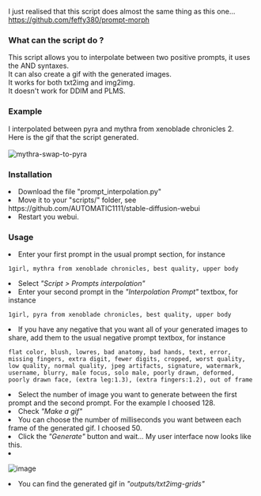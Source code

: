 I just realised that this script does almost the same thing as this one... https://github.com/feffy380/prompt-morph

<h3><b>What can the script do ?</b></h3>

This script allows you to interpolate between two positive prompts, it uses the AND syntaxes.<br>
It can also create a gif with the generated images.<br>
It works for both txt2img and img2img.<br>
It doesn't work for DDIM and PLMS.<br>


<h3><b>Example</b></h3>

I interpolated between pyra and mythra from xenoblade chronicles 2.<br>
Here is the gif that the script generated.<br>
<br>
![mythra-swap-to-pyra](https://user-images.githubusercontent.com/24735555/195470874-afc3dfdc-7b35-4b23-9c34-5888a4100ac1.gif)


<h3><b>Installation</b></h3>

<li>Download the file "prompt_interpolation.py"</li>
<li>Move it to your "scripts/" folder, see https://github.com/AUTOMATIC1111/stable-diffusion-webui</li>
<li>Restart you webui.</li>


<h3><b>Usage</b></h3>

<li>Enter your first prompt in the usual prompt section, for instance</li>

```
1girl, mythra from xenoblade chronicles, best quality, upper body
```

<li>Select <i>"Script > Prompts interpolation"</i></li>

<li>Enter your second prompt in the <i>"Interpolation Prompt"</i> textbox, for instance</li>

```
1girl, pyra from xenoblade chronicles, best quality, upper body
```

<li>If you have any negative that you want all of your generated images to share, add them to the usual negative prompt textbox, for instance</li>

```
flat color, blush, lowres, bad anatomy, bad hands, text, error, missing fingers, extra digit, fewer digits, cropped, worst quality, low quality, normal quality, jpeg artifacts, signature, watermark, username, blurry, male focus, solo male, poorly drawn, deformed, poorly drawn face, (extra leg:1.3), (extra fingers:1.2), out of frame
```

<li>Select the number of image you want to generate between the first prompt and the second prompt. For the example I choosed 128.</li>
<li>Check <i>"Make a gif"</i></li>

<li>You can choose the number of milliseconds you want between each frame of the generated gif. I choosed 50.</li>

<li>Click the <i>"Generate"</i> button and wait... My user interface now looks like this.<li>

![image](https://user-images.githubusercontent.com/24735555/195469969-238759dc-c05f-49fc-ad1e-465a38dc5766.png)

<li>You can find the generated gif in <i>"outputs/txt2img-grids"</i>
